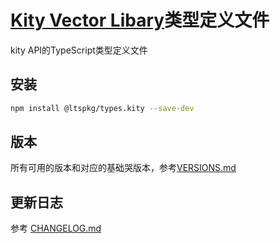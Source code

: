 # [Kity Vector Libary](https://github.com/fex-team/kity)类型定义文件

kity API的TypeScript类型定义文件

## 安装

```bash
npm install @ltspkg/types.kity --save-dev
```

## 版本
所有可用的版本和对应的基础哭版本，参考[VERSIONS.md](./VERSIONS.md)

## 更新日志
参考 [CHANGELOG.md](./CHANGELOG.md)

